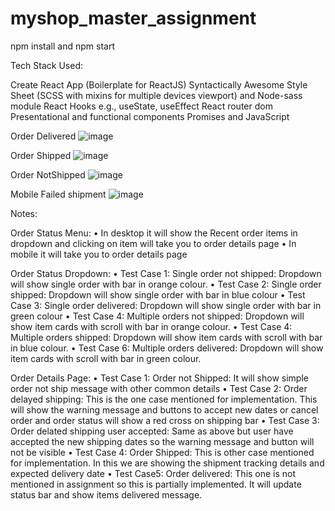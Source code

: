 # myshop_master_assignment
npm install and 
npm start 

Tech Stack Used:

Create React App (Boilerplate for ReactJS)
Syntactically Awesome Style Sheet (SCSS with mixins for multiple devices viewport) and Node-sass module
React Hooks e.g., useState, useEffect
React router dom
Presentational and functional components
Promises and JavaScript

Order Delivered
![image](https://user-images.githubusercontent.com/78673068/107421532-b1e8b000-6adf-11eb-8353-e9edefcabf8a.png)

Order Shipped
![image](https://user-images.githubusercontent.com/78673068/107421885-228fcc80-6ae0-11eb-898c-f7726cb75279.png)

Order NotShipped
![image](https://user-images.githubusercontent.com/78673068/107422390-916d2580-6ae0-11eb-9a62-4d7ef3a207e1.png)

Mobile Failed shipment
![image](https://user-images.githubusercontent.com/78673068/107418897-cf684a80-6adc-11eb-8d93-05ea0d725e07.png)

Notes:

Order Status Menu: 
•	In desktop it will show the Recent order items in dropdown and clicking on item will take you to order details page
•	In mobile it will take you to order details page

Order Status Dropdown:
•	Test Case 1: Single order not shipped: Dropdown will show single order with bar in orange colour.
•	Test Case 2: Single order shipped: Dropdown will show single order with bar in blue colour 
•	Test Case 3: Single order delivered: Dropdown will show single order with bar in green colour 
•	Test Case 4: Multiple orders not shipped: Dropdown will show item cards with scroll with bar in orange colour.
•	Test Case 4: Multiple orders shipped: Dropdown will show item cards with scroll with bar in blue colour.
•	Test Case 6: Multiple orders delivered: Dropdown will show item cards with scroll with bar in green colour.

Order Details Page:
•	Test Case 1: Order not Shipped: It will show simple order not ship message with other common details
•	Test Case 2: Order delayed shipping: This is the one case mentioned for implementation. This will show the warning message and buttons to accept new dates or cancel order and order status will show a red cross on shipping bar
•	Test Case 3: Order delated shipping user accepted: Same as above but user have accepted the new shipping dates so the warning message and button will not be visible
•	Test Case 4: Order Shipped: This is other case mentioned for implementation. In this we are showing the shipment tracking details and expected delivery date
•	Test Case5: Order delivered: This one is not mentioned in assignment so this is partially implemented. It will update status bar and show items delivered message.
